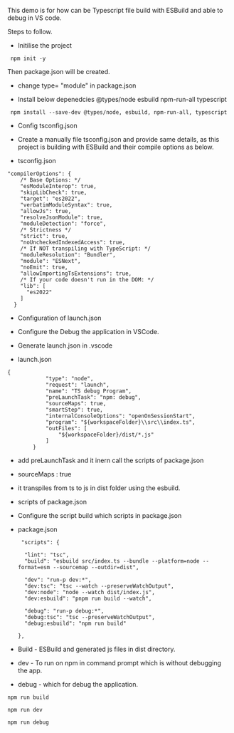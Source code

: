 This demo is for how can be Typescript file build with ESBuild and able to debug in VS code.

Steps to follow.
*  Initilise the project

```
 npm init -y
```

Then package.json will be created. 

* change type= "module" in package.json
  

* Install below depenedcies
  @types/node
  esbuild
  npm-run-all
  typescript

```
 npm install --save-dev @types/node, esbuild, npm-run-all, typescript

```
* Config tsconfig.json
  
* Create a manually file tsconfig.json and provide same details, as this project is building with ESBuild and their compile options as below.
* tsconfig.json
```
"compilerOptions": {
    /* Base Options: */
    "esModuleInterop": true,
    "skipLibCheck": true,
    "target": "es2022",
    "verbatimModuleSyntax": true,
    "allowJs": true,
    "resolveJsonModule": true,
    "moduleDetection": "force",
    /* Strictness */
    "strict": true,
    "noUncheckedIndexedAccess": true,
    /* If NOT transpiling with TypeScript: */
    "moduleResolution": "Bundler",
    "module": "ESNext",
    "noEmit": true,
    "allowImportingTsExtensions": true,
    /* If your code doesn't run in the DOM: */
    "lib": [
      "es2022"
    ]
  }
```
* Configuration of launch.json
  
* Configure the Debug the application in VSCode.
* Generate launch.json in .vscode
- launch.json
````
{
            "type": "node",
            "request": "launch",
            "name": "TS debug Program",
            "preLaunchTask": "npm: debug",
            "sourceMaps": true,
            "smartStep": true,
            "internalConsoleOptions": "openOnSessionStart",           
            "program": "${workspaceFolder}\\src\\index.ts",
            "outFiles": [
                "${workspaceFolder}/dist/*.js"
            ]
        }
````
* add preLaunchTask and it inern call the scripts of package.json
* sourceMaps : true
* it transpiles from ts to js in dist folder using the esbuild.
  
* scripts of package.json

* Configure the script build which scripts in package.json
* package.json
  ````
   "scripts": {

    "lint": "tsc",
    "build": "esbuild src/index.ts --bundle --platform=node --format=esm --sourcemap --outdir=dist",

    "dev": "run-p dev:*",
    "dev:tsc": "tsc --watch --preserveWatchOutput",
    "dev:node": "node --watch dist/index.js",
    "dev:esbuild": "pnpm run build --watch",

    "debug": "run-p debug:*",
    "debug:tsc": "tsc --preserveWatchOutput",    
    "debug:esbuild": "npm run build"

  },
  ````
* Build - ESBuild and generated js files in dist directory.
* dev - To run on npm in command prompt which is without debugging the app.
* debug - which for debug the application. 
````
npm run build

npm run dev

npm run debug
````

